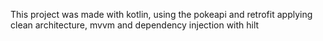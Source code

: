 This project was made with kotlin, using the pokeapi and retrofit applying clean architecture, mvvm and dependency injection with hilt

